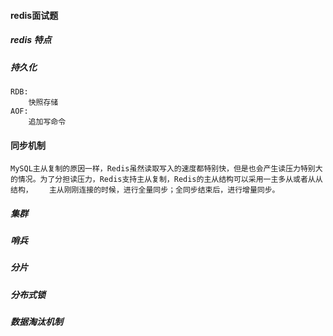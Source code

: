 #### redis面试题

##### redis 特点

##### 持久化

```
RDB:
	快照存储
AOF:
	追加写命令
```

#### 同步机制

```
MySQL主从复制的原因一样，Redis虽然读取写入的速度都特别快，但是也会产生读压力特别大的情况。为了分担读压力，Redis支持主从复制，Redis的主从结构可以采用一主多从或者从从结构， 　 主从刚刚连接的时候，进行全量同步；全同步结束后，进行增量同步。
```



##### 集群

##### 哨兵

##### 分片

##### 分布式锁

##### 数据淘汰机制

